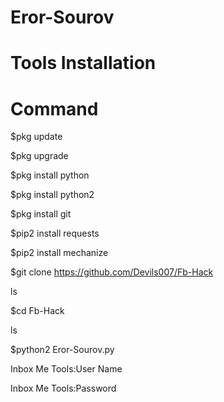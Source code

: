 # Eror-Sourov
# Tools Installation
# Command

$pkg update

$pkg upgrade

$pkg install python

$pkg install python2

$pkg install git

$pip2 install requests

$pip2 install mechanize

$git clone https://github.com/Devils007/Fb-Hack

ls

$cd Fb-Hack

ls

$python2 Eror-Sourov.py

Inbox Me Tools:User Name

Inbox Me Tools:Password
